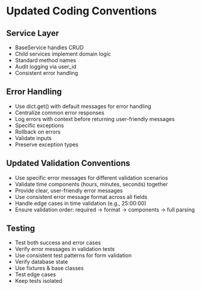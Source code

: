 # Updated Coding Conventions

## Service Layer
- BaseService handles CRUD
- Child services implement domain logic
- Standard method names
- Audit logging via user_id
- Consistent error handling

## Error Handling
- Use dict.get() with default messages for error handling
- Centralize common error responses
- Log errors with context before returning user-friendly messages
- Specific exceptions
- Rollback on errors
- Validate inputs
- Preserve exception types

## Updated Validation Conventions
- Use specific error messages for different validation scenarios
- Validate time components (hours, minutes, seconds) together
- Provide clear, user-friendly error messages
- Use consistent error message format across all fields
- Handle edge cases in time validation (e.g., 25:00:00)
- Ensure validation order: required → format → components → full parsing

## Testing
- Test both success and error cases
- Verify error messages in validation tests
- Use consistent test patterns for form validation
- Verify database state
- Use fixtures & base classes
- Test edge cases
- Keep tests isolated

